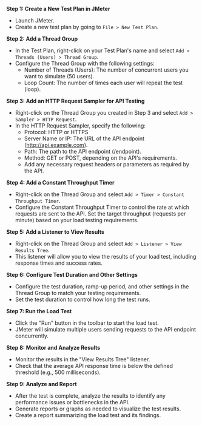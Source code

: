 **Step 1: Create a New Test Plan in JMeter**
- Launch JMeter.
- Create a new test plan by going to `File > New Test Plan`.

**Step 2: Add a Thread Group**
- In the Test Plan, right-click on your Test Plan's name and select `Add > Threads (Users) > Thread Group`.
- Configure the Thread Group with the following settings:
  - Number of Threads (Users): The number of concurrent users you want to simulate (50 users).
  - Loop Count: The number of times each user will repeat the test (loop).

**Step 3: Add an HTTP Request Sampler for API Testing**
- Right-click on the Thread Group you created in Step 3 and select `Add > Sampler > HTTP Request`.
- In the HTTP Request Sampler, specify the following:
  - Protocol: HTTP or HTTPS
  - Server Name or IP: The URL of the API endpoint (http://api.example.com).
  - Path: The path to the API endpoint (/endpoint).
  - Method: GET or POST, depending on the API's requirements.
  - Add any necessary request headers or parameters as required by the API.

**Step 4: Add a Constant Throughput Timer**
- Right-click on the Thread Group and select `Add > Timer > Constant Throughput Timer`.
- Configure the Constant Throughput Timer to control the rate at which requests are sent to the API. Set the target throughput (requests per minute) based on your load testing requirements.

**Step 5: Add a Listener to View Results**
- Right-click on the Thread Group and select `Add > Listener > View Results Tree`.
- This listener will allow you to view the results of your load test, including response times and success rates.

**Step 6: Configure Test Duration and Other Settings**
- Configure the test duration, ramp-up period, and other settings in the Thread Group to match your testing requirements.
- Set the test duration to control how long the test runs.

**Step 7: Run the Load Test**
- Click the "Run" button in the toolbar to start the load test.
- JMeter will simulate multiple users sending requests to the API endpoint concurrently.

**Step 8: Monitor and Analyze Results**
- Monitor the results in the "View Results Tree" listener.
- Check that the average API response time is below the defined threshold (e.g., 500 milliseconds).

**Step 9: Analyze and Report**
- After the test is complete, analyze the results to identify any performance issues or bottlenecks in the API.
- Generate reports or graphs as needed to visualize the test results.
- Create a report summarizing the load test and its findings.
